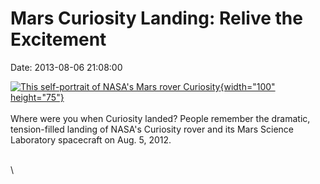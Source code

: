 Mars Curiosity Landing: Relive the Excitement
=============================================

Date: 2013-08-06 21:08:00

[![This self-portrait of NASA\'s Mars rover
Curiosity](http://www.jpl.nasa.gov/images/msl/20130304/pia16763-th.jpg){width="100"
height="75"}](http://www.jpl.nasa.gov/news/news.cfm?release=2013-241&rn=news.xml&rst=3869)\
\
Where were you when Curiosity landed? People remember the dramatic,
tension-filled landing of NASA\'s Curiosity rover and its Mars Science
Laboratory spacecraft on Aug. 5, 2012.

\
\
